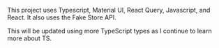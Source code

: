 This project uses Typescript, Material UI, React Query, Javascript, and React. It also uses the Fake Store API.

This will be updated using more TypeScript types as I continue to learn more about TS.
